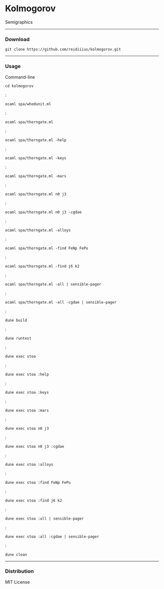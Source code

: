 # Kolmogorov
Semigraphics

---

### Download

    git clone https://github.com/reidiiius/kolmogorov.git

---

### Usage
Command-line

    cd kolmogorov

:

    ocaml spa/whodunit.ml

:

    ocaml spa/thorngate.ml

:

    ocaml spa/thorngate.ml -help

:

    ocaml spa/thorngate.ml -keys

:

    ocaml spa/thorngate.ml -mars

:

    ocaml spa/thorngate.ml n0 j3

:

    ocaml spa/thorngate.ml n0 j3 -cgdae

:

    ocaml spa/thorngate.ml -alloys

:

    ocaml spa/thorngate.ml -find FeNp FePu

:

    ocaml spa/thorngate.ml -find j6 k2

:

    ocaml spa/thorngate.ml -all | sensible-pager

:

    ocaml spa/thorngate.ml -all -cgdae | sensible-pager

:

    dune build

:

    dune runtest

:

    dune exec stoa

:

    dune exec stoa :help

:

    dune exec stoa :keys

:

    dune exec stoa :mars

:

    dune exec stoa n0 j3

:

    dune exec stoa n0 j3 :cgdae

:

    dune exec stoa :alloys

:

    dune exec stoa :find FeNp FePu

:

    dune exec stoa :find j6 k2

:

    dune exec stoa :all | sensible-pager

:

    dune exec stoa :all :cgdae | sensible-pager

:

    dune clean

---

### Distribution
MIT License

